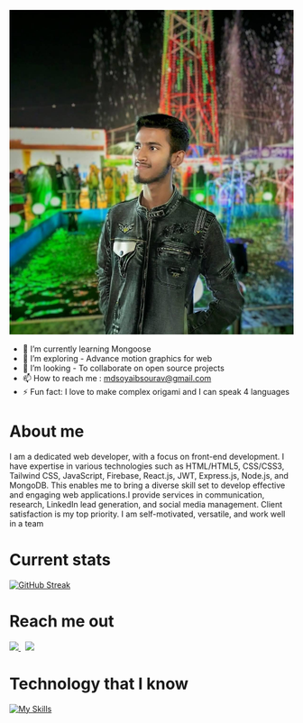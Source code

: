 ![Albuquerque, New Mexico](/sourav.jpg)

- 🌱 I’m currently learning Mongoose
- 🤔 I’m exploring - Advance motion graphics for web
- 👯 I’m looking - To collaborate on open source projects
- 📫 How to reach me : mdsoyaibsourav@gmail.com
- ⚡ Fun fact: I love to make complex origami and I can speak 4 languages
<!-- TODO 1 -->

# About me

<p>I am a dedicated web developer, with a focus on front-end development. I have expertise in various technologies such as HTML/HTML5, CSS/CSS3, Tailwind CSS, JavaScript, Firebase, React.js, JWT, Express.js, Node.js, and MongoDB. This enables me to bring a diverse skill set to develop effective and engaging web applications.I provide services in communication, research, LinkedIn lead generation, and social media management. Client satisfaction is my top priority. I am self-motivated, versatile, and work well in a team</p>

# Current stats

[![GitHub Streak](https://github-readme-streak-stats.herokuapp.com?user=Mdsoyaib123&theme=dark)](https://git.io/streak-stats)

# Reach me out
<a href="https://www.linkedin.com/in/md-soyaib-hossain-sourov-9b75a92a0">
<img src="https://skillicons.dev/icons?i=linkedin" />
</a> &nbsp 
<a href="https://github.com/Mdsoyaib123">
<img src="https://skillicons.dev/icons?i=github" />
</a>



# Technology that I know

[![My Skills](https://skillicons.dev/icons?i=js,react,express,nodejs,mongodb,firebase,tailwind,html,css)](https://skillicons.dev)
